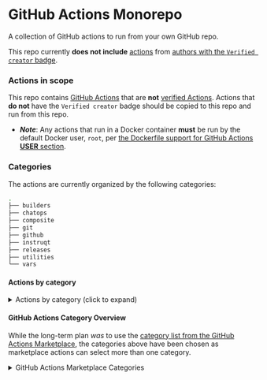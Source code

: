 # GitHub Actions Monorepo

A collection of GitHub actions to run from your own GitHub repo.

This repo currently **does not include** [actions](https://docs.github.com/actions/automating-your-workflow-with-github-actions/using-github-marketplace-actions) from [authors with the `Verified creator` badge](https://docs.github.com/en/apps/github-marketplace/github-marketplace-overview/about-marketplace-badges).

### Actions in scope

This repo contains [GitHub Actions](https://github.com/marketplace?type=actions) that are **not** [verified Actions](https://docs.github.com/actions/automating-your-workflow-with-github-actions/using-github-marketplace-actions).  Actions that **do not** have the `Verified creator` badge should be copied to this repo and run from this repo.
- ***Note***: Any actions that run in a Docker container **must** be run by the default Docker user, `root`, per [the Dockerfile support for GitHub Actions **USER** section](https://docs.github.com/en/actions/creating-actions/dockerfile-support-for-github-actions#user).


### Categories

The actions are currently organized by the following categories:
```bash
.
├── builders
├── chatops
├── composite
├── git
├── github
├── instruqt
├── releases
├── utilities
└── vars
```

#### Actions by category

<details>
<summary>Actions by category (click to expand)</summary>

Here is a current list of actions by category
```bash
.
├── builders
│   ├── nested-virtualization
│   └── packer-docker
├── chatops
│   ├── create-or-update-comment
│   └── find-comment
├── composite
│   └── check-semver-labels
├── git
│   ├── add-and-commit
│   ├── changed-files
│   ├── git-describe-semver
│   ├── keep-a-changelog-action
│   ├── repo-version-info
│   └── semver-git-version
├── github
│   ├── approve-pull-request
│   ├── create-pull-request
│   ├── export-label-config
│   ├── find-pull-request
│   ├── issue-triage
│   ├── label-checker
│   ├── label-manager
│   ├── label-sync
│   ├── projectnext-label-assigner
│   ├── repository-dispatch
│   ├── runner-debug
│   └── semantic-pull-request
├── instruqt
│   ├── track-delete
│   ├── track-dev
│   ├── track-promote
│   ├── track-pull
│   ├── track-push
│   ├── track-tags
│   ├── track-test
│   └── track-validate
├── releases
│   ├── release-drafter
│   ├── release-tag-updater
│   └── semantic-release
├── utilities
│   ├── copycat
│   ├── install-yq
│   ├── paths-filter
│   ├── public-ip
│   └── render-template
└── vars
    ├── build-method
    ├── build-type
    ├── build-version
    └── packer-skip-create
```

</details>


#### GitHub Actions Category Overview

While the long-term plan _was_ to use the [category list from the GitHub Actions Marketplace](https://github.com/marketplace?category=&type=actions), the categories above have been chosen as marketplace actions can select more than one category.
<!--- ~Before the first official release~, ~the categories will be changed to align with the GitHub Actions categories~. ~They will use~ the category list from https://github.com/marketplace?category=&type=actions: --->

<details><summary>GitHub Actions Marketplace Categories</summary>

The current [categories from the GitHub Actions Marketplace](https://github.com/marketplace?category=&type=actions) are:
```markdown
**Categories**
API management
Chat
Code quality
Code review
Continuous integration
Dependency management
Deployment
Deployment Protection Rules
IDES
Learning
Localization
Mobile
Monitoring
Project management
Publishing
Recently added
Security
Support
Testing
Utilities
```

</details>

